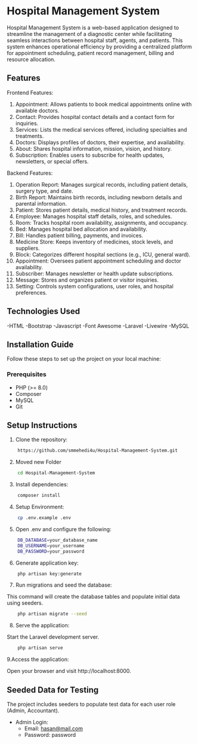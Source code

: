 

# Hospital Management System


Hospital Management System is a web-based application designed to streamline the management of a diagnostic center while facilitating seamless interactions between hospital staff, agents, and patients. This system enhances operational efficiency by providing a centralized platform for appointment scheduling, patient record management, billing and resource allocation.




## Features

Frontend Features:
1. Appointment: Allows patients to book medical appointments online with available doctors.
2. Contact: Provides hospital contact details and a contact form for inquiries.
3. Services: Lists the medical services offered, including specialties and treatments.
4. Doctors: Displays profiles of doctors, their expertise, and availability.
5. About: Shares hospital information, mission, vision, and history.
6. Subscription: Enables users to subscribe for health updates, newsletters, or special offers.

Backend Features:
1. Operation Report: Manages surgical records, including patient details, surgery type, and date.
2. Birth Report: Maintains birth records, including newborn details and parental information.
3. Patient: Stores patient details, medical history, and treatment records.
4. Employee: Manages hospital staff details, roles, and schedules.
5. Room: Tracks hospital room availability, assignments, and occupancy.
6. Bed: Manages hospital bed allocation and availability.
7. Bill: Handles patient billing, payments, and invoices.
8. Medicine Store: Keeps inventory of medicines, stock levels, and suppliers.
9. Block: Categorizes different hospital sections (e.g., ICU, general ward).
10. Appointment: Oversees patient appointment scheduling and doctor availability.
11. Subscriber: Manages newsletter or health update subscriptions.
12. Message: Stores and organizes patient or visitor inquiries.
13. Setting: Controls system configurations, user roles, and hospital preferences.

## Technologies Used

-HTML
-Bootstrap
-Javascript
-Font Awesome
-Laravel
-Livewire
-MySQL

## Installation Guide

Follow these steps to set up the project on your local machine:

### Prerequisites

- PHP (>= 8.0)
- Composer
- MySQL
- Git




## Setup Instructions

 1. Clone the repository:

```bash
    https://github.com/smmehedi4u/Hospital-Management-System.git
```
2. Moved new Folder
```bash
    cd Hospital-Management-System
```

3. Install dependencies:

```bash
    composer install
```

4. Setup Environment: 

```bash
    cp .env.example .env
```

5. Open .env and configure the following:

```bash
    DB_DATABASE=your_database_name
    DB_USERNAME=your_username
    DB_PASSWORD=your_password
```

6. Generate application key:

```bash
    php artisan key:generate
```

7. Run migrations and seed the database:

This command will create the database tables and populate initial data using seeders.

```bash
    php artisan migrate --seed
```

8. Serve the application:

Start the Laravel development server.

```bash
    php artisan serve
```

9.Access the application:

Open your browser and visit http://localhost:8000.

## Seeded Data for Testing

The project includes seeders to populate test data for each user role (Admin, Accountant).

- Admin Login:
    - Email: hasan@mail.com
    - Password: password



